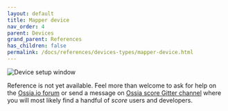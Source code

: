 ```yaml
---
layout: default
title: Mapper device
nav_order: 4
parent: Devices
grand_parent: References
has_children: false
permalink: /docs/references/devices-types/mapper-device.html
---
```


![Device setup window](/score-docs/assets/images/references/devices-types/mapper-device.png "score device setup")

Reference is not yet available. Feel more than welcome to ask for help on the [Ossia.io forum](https://forum.ossia.io) or send a message on [Ossia score Gitter channel](https://gitter.im/OSSIA/score) where you will most likely find a handful of *score* users and developers.